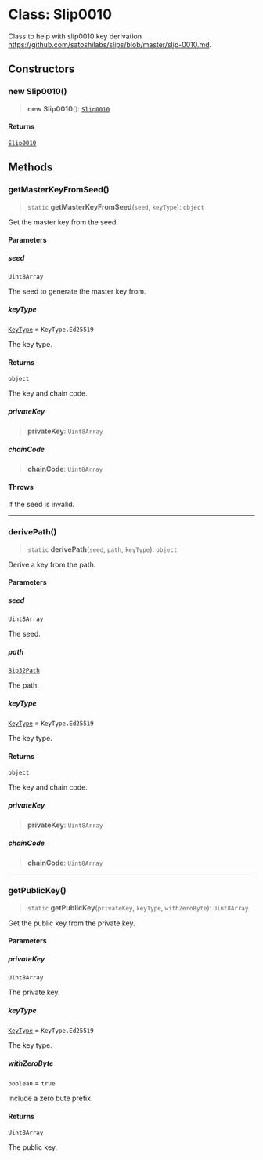 # Class: Slip0010

Class to help with slip0010 key derivation
https://github.com/satoshilabs/slips/blob/master/slip-0010.md.

## Constructors

### new Slip0010()

> **new Slip0010**(): [`Slip0010`](Slip0010.md)

#### Returns

[`Slip0010`](Slip0010.md)

## Methods

### getMasterKeyFromSeed()

> `static` **getMasterKeyFromSeed**(`seed`, `keyType`): `object`

Get the master key from the seed.

#### Parameters

##### seed

`Uint8Array`

The seed to generate the master key from.

##### keyType

[`KeyType`](../type-aliases/KeyType.md) = `KeyType.Ed25519`

The key type.

#### Returns

`object`

The key and chain code.

##### privateKey

> **privateKey**: `Uint8Array`

##### chainCode

> **chainCode**: `Uint8Array`

#### Throws

If the seed is invalid.

***

### derivePath()

> `static` **derivePath**(`seed`, `path`, `keyType`): `object`

Derive a key from the path.

#### Parameters

##### seed

`Uint8Array`

The seed.

##### path

[`Bip32Path`](Bip32Path.md)

The path.

##### keyType

[`KeyType`](../type-aliases/KeyType.md) = `KeyType.Ed25519`

The key type.

#### Returns

`object`

The key and chain code.

##### privateKey

> **privateKey**: `Uint8Array`

##### chainCode

> **chainCode**: `Uint8Array`

***

### getPublicKey()

> `static` **getPublicKey**(`privateKey`, `keyType`, `withZeroByte`): `Uint8Array`

Get the public key from the private key.

#### Parameters

##### privateKey

`Uint8Array`

The private key.

##### keyType

[`KeyType`](../type-aliases/KeyType.md) = `KeyType.Ed25519`

The key type.

##### withZeroByte

`boolean` = `true`

Include a zero bute prefix.

#### Returns

`Uint8Array`

The public key.
